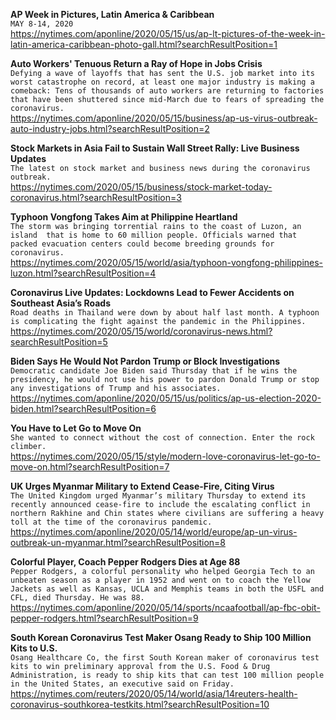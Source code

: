 **AP Week in Pictures, Latin America & Caribbean**\
`MAY 8-14, 2020`\
https://nytimes.com/aponline/2020/05/15/us/ap-lt-pictures-of-the-week-in-latin-america-caribbean-photo-gall.html?searchResultPosition=1

**Auto Workers' Tenuous Return a Ray of Hope in Jobs Crisis**\
`Defying a wave of layoffs that has sent the U.S. job market into its worst catastrophe on record, at least one major industry is making a comeback: Tens of thousands of auto workers are returning to factories that have been shuttered since mid-March due to fears of spreading the coronavirus.`\
https://nytimes.com/aponline/2020/05/15/business/ap-us-virus-outbreak-auto-industry-jobs.html?searchResultPosition=2

**Stock Markets in Asia Fail to Sustain Wall Street Rally: Live Business Updates**\
`The latest on stock market and business news during the coronavirus outbreak.`\
https://nytimes.com/2020/05/15/business/stock-market-today-coronavirus.html?searchResultPosition=3

**Typhoon Vongfong Takes Aim at Philippine Heartland**\
`The storm was bringing torrential rains to the coast of Luzon, an island  that is home to 60 million people. Officials warned that packed evacuation centers could become breeding grounds for coronavirus.`\
https://nytimes.com/2020/05/15/world/asia/typhoon-vongfong-philippines-luzon.html?searchResultPosition=4

**Coronavirus Live Updates: Lockdowns Lead to Fewer Accidents on Southeast Asia’s Roads**\
`Road deaths in Thailand were down by about half last month. A typhoon is complicating the fight against the pandemic in the Philippines.`\
https://nytimes.com/2020/05/15/world/coronavirus-news.html?searchResultPosition=5

**Biden Says He Would Not Pardon Trump or Block Investigations**\
`Democratic candidate Joe Biden said Thursday that if he wins the presidency, he would not use his power to pardon Donald Trump or stop any investigations of Trump and his associates.`\
https://nytimes.com/aponline/2020/05/15/us/politics/ap-us-election-2020-biden.html?searchResultPosition=6

**You Have to Let Go to Move On**\
`She wanted to connect without the cost of connection. Enter the rock climber.`\
https://nytimes.com/2020/05/15/style/modern-love-coronavirus-let-go-to-move-on.html?searchResultPosition=7

**UK Urges Myanmar Military to Extend Cease-Fire, Citing Virus**\
`The United Kingdom urged Myanmar’s military Thursday to extend its recently announced cease-fire to include the escalating conflict in northern Rakhine and Chin states where civilians are suffering a heavy toll at the time of the coronavirus pandemic.`\
https://nytimes.com/aponline/2020/05/14/world/europe/ap-un-virus-outbreak-un-myanmar.html?searchResultPosition=8

**Colorful Player, Coach Pepper Rodgers Dies at Age 88**\
`Pepper Rodgers, a colorful personality who helped Georgia Tech to an unbeaten season as a player in 1952 and went on to coach the Yellow Jackets as well as Kansas, UCLA and Memphis teams in both the USFL and CFL, died Thursday. He was 88. `\
https://nytimes.com/aponline/2020/05/14/sports/ncaafootball/ap-fbc-obit-pepper-rodgers.html?searchResultPosition=9

**South Korean Coronavirus Test Maker Osang Ready to Ship 100 Million Kits to U.S.**\
`Osang Healthcare Co, the first South Korean maker of coronavirus test kits to win preliminary approval from the U.S. Food & Drug Administration, is ready to ship kits that can test 100 million people in the United States, an executive said on Friday. `\
https://nytimes.com/reuters/2020/05/14/world/asia/14reuters-health-coronavirus-southkorea-testkits.html?searchResultPosition=10


